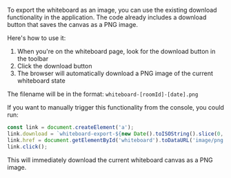 To export the whiteboard as an image, you can use the existing download functionality in the application. The code already includes a download button that saves the canvas as a PNG image.

Here's how to use it:

1. When you're on the whiteboard page, look for the download button in the toolbar
2. Click the download button
3. The browser will automatically download a PNG image of the current whiteboard state

The filename will be in the format: `whiteboard-[roomId]-[date].png`

If you want to manually trigger this functionality from the console, you could run:

```javascript
const link = document.createElement('a');
link.download = `whiteboard-export-${new Date().toISOString().slice(0, 10)}.png`;
link.href = document.getElementById('whiteboard').toDataURL('image/png');
link.click();
```

This will immediately download the current whiteboard canvas as a PNG image.
